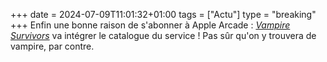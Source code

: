 +++ 
date = 2024-07-09T11:01:32+01:00
tags = ["Actu"]
type = "breaking"
+++ 
Enfin une bonne raison de s'abonner à Apple Arcade : *[Vampire Survivors](https://apps.apple.com/us/app/vampire-survivors/id6478975337)* va intégrer le catalogue du service ! Pas sûr qu'on y trouvera de vampire, par contre.